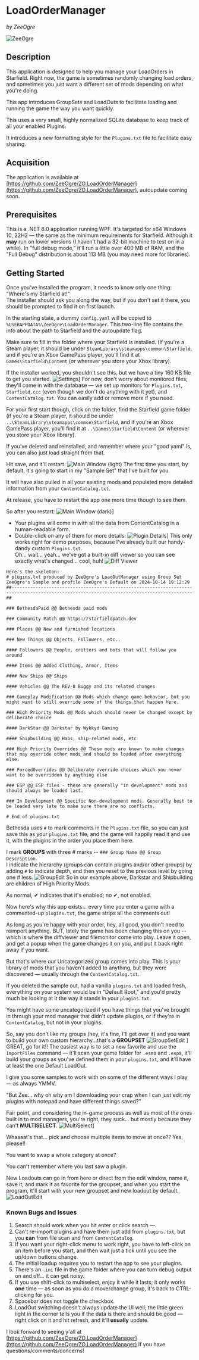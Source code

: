 ﻿# **LoadOrderManager**  
*by ZeeOgre*

![ZeeOgre](./img/ZeeOgre_NoBackground.jpg)

## Description

This application is designed to help you manage your LoadOrders in Starfield. Right now, the game is sometimes randomly changing load orders, and sometimes you just want a different set of mods depending on what you're doing.

This app introduces GroupSets and LoadOuts to facilitate loading and running the game the way you want quickly.

This uses a very small, highly normalized SQLite database to keep track of all your enabled Plugins.

It introduces a new formatting style for the `Plugins.txt` file to facilitate easy sharing.

## Acquisition

The application is available at [https://github.com/ZeeOgre/ZO.LoadOrderManager](https://github.com/ZeeOgre/ZO.LoadOrderManager), autoupdate coming soon.

## Prerequisites

This is a .NET 8.0 application running WPF. It's targeted for x64 Windows 10, 22H2 — the same as the minimum requirements for Starfield. Although it **may** run on lower versions (I haven't had a 32-bit machine to test on in a while). In "full debug mode," it'll run a little over 400 MB of RAM, and the "Full Debug" distribution is about 113 MB (you may need more for libraries).

## Getting Started

Once you've installed the program, it needs to know only one thing: "Where's my Starfield at!"  
The installer should ask you along the way, but if you don't set it there, you should be prompted to find it on first launch.

In the starting state, a dummy `config.yaml` will be copied to `%USERAPPDATA%\ZeeOgre\LoadOrderManager`. This two-line file contains the info about the path to Starfield and the autoupdate flag.

Make sure to fill in the folder where your Starfield is installed. (If you're a Steam player, it should be under `SteamLibrary\steamapps\common\Starfield`, and if you're an Xbox GamePass player, you'll find it at `Games\Starfield\Content` (or wherever you store your Xbox library).

If the installer worked, you shouldn't see this, but we have a tiny 160 KB file to get you started.
![Settings](./img/settings.png)]
For now, don't worry about monitored files; they'll come in with the database — we set up monitors for `Plugins.txt`, `Starfield.ccc` (even though we don't do anything with it yet), and `ContentCatalog.txt`. You can easily add or remove more if you need.

For your first start though, click on the folder, find the Starfield game folder (if you're a Steam player, it should be under `..\SteamLibrary\steamapps\common\Starfield`, and if you're an Xbox GamePass player, you'll find it at `..\Games\Starfield\Content` (or wherever you store your Xbox library).

If you've deleted and reinstalled, and remember where your "good yaml" is, you can also just load straight from that.

Hit save, and it'll restart. 
![Main Window (light)](./img/mainwindow_light_.png)
The first time you start, by default, it's going to start in my "Sample Set" that I've built for you.

It will have also pulled in all your existing mods and populated more detailed information from your `ContentCatalog.txt`.

At release, you have to restart the app one more time though to see them.

So after you restart:
![Main Window (dark)](./img/mainwindow_dark_plugins.png)]
- Your plugins will come in with all the data from ContentCatalog in a human-readable form.
- Double-click on any of them for more details:
![Plugin Details](./img/pluginedit.png)]
This only works right for demo purposes, because I've already built our handy-dandy custom `Plugins.txt`.  
Oh... wait... yeah... we've got a built-in diff viewer so you can see exactly what's changed... cool, huh!
![Diff Viewer](./img/diffview.png)

```
Here's the skeleton:
# plugins.txt produced by ZeeOgre's LoadOutManager using Group Set ZeeOgre's Sample and profile ZeeOgre's Default on 2024-10-14 19:12:29
##------------------------------------------------------------------------------------------------------------------------------------------##

### BethesdaPaid @@ Bethesda paid mods

### Community Patch @@ https://starfieldpatch.dev

### Places @@ New and furnished locations

### New Things @@ Objects, Followers, etc..

#### Followers @@ People, critters and bots that will follow you around

#### Items @@ Added Clothing, Armor, Items

#### New Ships @@ Ships

#### Vehicles @@ The REV-8 Buggy and its related changes

### Gameplay Modification @@ Mods which change game behavior, but you might want to still override some of the things that happen here.

### High Priority Mods @@ Mods which should never be changed except by deliberate choice

#### DarkStar @@ Darkstar by Wykkyd Gaming

#### Shipbuilding @@ Habs, ship-related mods, etc

### High Priority Overrides @@ These mods are known to make changes that may override other mods and should be loaded after everything else.

### ForcedOverrides @@ Deliberate override choices which you never want to be overridden by anything else

### ESP @@ ESP files - these are generally "in development" mods and should always be loaded last.

### In Development @@ Specific Non-development mods. Generally best to be loaded very late to make sure there are no conflicts.

# End of plugins.txt
```

Bethesda uses `#` to mark comments in the `Plugins.txt` file, so you can just save this as your `plugins.txt` file, and the game will happily read it and use it, with the plugins in the order you place them here.

I mark **GROUPS** with three # marks -- `### Group Name @@ Group Description`.  
I indicate the hierarchy (groups can contain plugins and/or other groups) by adding `#` to indicate depth, and then you reset to the previous level by going one # less.
![GroupEdit](./img/groupedit.png)
So in our example above, Darkstar and Shipbuilding are children of High Priority Mods.

As normal, ✔ indicates that it's enabled; no ✔, not enabled.

Now here's why this app exists... every time you enter a game with a commented-up `plugins.txt`, the game strips all the comments out!

As long as you're happy with your order, hey, all good, you don't need to reimport anything. BUT, lately the game has been changing this on you -- which is where the diffviewer and filemonitor come into play. Leave it open, and get a popup when the game changes it on you, and put it back right away if you want.

But that's where our Uncategorized group comes into play. This is your library of mods that you haven't added to anything, but they were discovered — usually through the `ContentCatalog.txt`.

If you deleted the sample out, had a vanilla `plugins.txt` and loaded fresh, everything on your system would be in "Default Root," and you'd pretty much be looking at it the way it stands in your `plugins.txt`.

You might have some uncategorized if you have things that you've brought in through your mod manager that didn't update plugins, or if they're in `ContentCatalog`, but not in your plugins.

So, say you don't like my groups (hey, it's fine, I'll get over it) and you want to build your own custom hierarchy...that's a **GROUPSET**
![GroupSetEdit](./img/groupsetedit.png)
]
GREAT, go for it!! The easiest way is to set a new favorite and use the `ImportFiles` command — it'll scan your game folder for `.esm`s and `.esp`s, it'll build your groups as you've defined them in your `plugins.txt`, and it'll have at least the one Default LoadOut.

I give you some samples to work with on some of the different ways I play — as always YMMV.

"But Zee... why oh why am I downloading your crap when I can just edit my plugins with notepad and have different things saved?"

Fair point, and considering the in-game process as well as most of the ones built in to mod managers, you're right, they suck... but mostly because they can't **MULTISELECT**.
![MultiSelect](./img/multiselect.png)]



Whaaaat's that... pick and choose multiple items to move at once?? Yes, please!!

You want to swap a whole category at once?

You can't remember where you last saw a plugin.

New Loadouts can go in from here or direct from the edit window, name it, save it, and mark it as favorite for the groupset, and when you start the program, it'll start with your new groupset and new loadout by default.
![LoadOutEdit](./img/loadoutedit.png)

### Known Bugs and Issues

1. Search should work when you hit enter or click search —.
2. Can't re-import plugins and have them just add from `plugins.txt`, but you **can** from file scan and from `ContentCatalog`.
3. If you want your right-click menu to work right, you have to left-click on an item before you start, and then wait just a tick until you see the up/down buttons change.
4. The initial loadup requires you to restart the app to see your plugins.
5. There's an `.ini` file in the game folder where you can turn debug output on and off... it can get noisy.
6. If you use shift-click to multiselect, enjoy it while it lasts; it only works **one** time — as soon as you do a move/change group, it's back to CTRL-clicking for you.
7. Spacebar does not toggle the checkbox.
8. LoadOut switching doesn't always update the UI well; the little green light in the corner tells you if the data is there and should be good — right click on it and hit refresh, and it'll **usually** update.

I look forward to seeing y'all at [https://github.com/ZeeOgre/ZO.LoadOrderManager](https://github.com/ZeeOgre/ZO.LoadOrderManager) if you have questions/comments/concerns!
